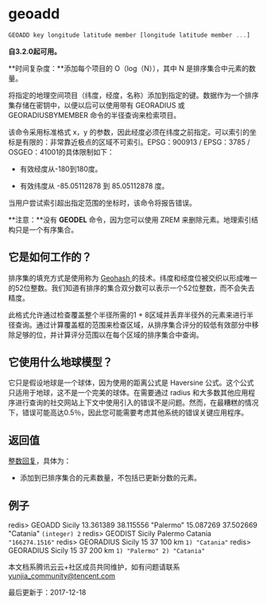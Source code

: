 # geoadd

```javascript
GEOADD key longitude latitude member [longitude latitude member ...]
```

**自3.2.0起可用。**

**时间复杂度：**添加每个项目的 O（log（N）），其中 N 是排序集合中元素的数量。

将指定的地理空间项目（纬度，经度，名称）添加到指定的键。数据作为一个排序集存储在密钥中，以便以后可以使用带有 GEORADIUS 或 GEORADIUSBYMEMBER 命令的半径查询来检索项目。

该命令采用标准格式 x，y 的参数，因此经度必须在纬度之前指定。可以索引的坐标是有限的：非常靠近极点的区域不可索引。EPSG：900913 / EPSG：3785 / OSGEO：41001的具体限制如下：

- 有效经度从-180到180度。

- 有效纬度从 -85.05112878 到 85.05112878 度。

当用户尝试索引超出指定范围的坐标时，该命令将报告错误。

**注意：**没有 **GEODEL** 命令，因为您可以使用 ZREM 来删除元素。地理索引结构只是一个有序集合。

## 它是如何工作的？

排序集的填充方式是使用称为 [Geohash ](https://en.wikipedia.org/wiki/Geohash)的技术。纬度和经度位被交织以形成唯一的52位整数。我们知道有排序的集合双分数可以表示一个52位整数，而不会失去精度。

此格式允许通过检查覆盖整个半径所需的1 + 8区域并丢弃半径外的元素来进行半径查询。通过计算覆盖框的范围来检查区域，从排序集合评分的较低有效部分中移除足够的位，并计算评分范围以在每个区域的排序集合中查询。

## 它使用什么地球模型？

它只是假设地球是一个球体，因为使用的距离公式是 Haversine 公式。这个公式只适用于地球，这不是一个完美的球体。在需要通过 radius 和大多数其他应用程序进行查询的社交网站上下文中使用引入的错误不是问题。然而，在最糟糕的情况下，错误可能高达0.5％，因此您可能需要考虑其他系统的错误关键应用程序。

## 返回值

[整数回复](https://redis.io/topics/protocol#integer-reply)，具体为：

- 添加到已排序集合的元素数量，不包括已更新分数的元素。

## 例子

redis> GEOADD Sicily 13.361389 38.115556 "Palermo" 15.087269 37.502669 "Catania" `(integer) 2` redis> GEODIST Sicily Palermo Catania `"166274.1516"` redis> GEORADIUS Sicily 15 37 100 km `1) "Catania"` redis> GEORADIUS Sicily 15 37 200 km `1) "Palermo" 2) "Catania"`

本文档系腾讯云云+社区成员共同维护，如有问题请联系 yunjia_community@tencent.com

最后更新于：2017-12-18